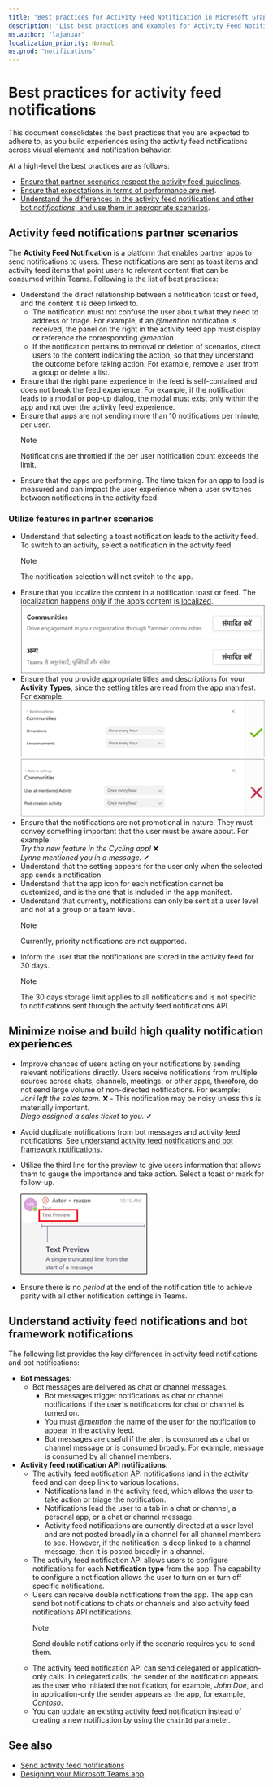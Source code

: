 ```yaml
---
title: "Best practices for Activity Feed Notification in Microsoft Graph"
description: "List best practices and examples for Activity Feed Notification in Microsoft Graph"
ms.author: "lajanuar"
localization_priority: Normal
ms.prod: "notifications"
---
```


# Best practices for activity feed notifications
This document consolidates the best practices that you are expected to adhere to, as you build experiences using the activity feed notifications across visual elements and notification behavior.

At a high-level the best practices are as follows:
* [Ensure that partner scenarios respect the activity feed guidelines](#activity-feed-notifications-partner-scenarios).
* [Ensure that expectations in terms of performance are met](#minimize-noise-and-build-high-quality-notification-experiences).
* [Understand the differences in the activity feed notifications and other bot *notifications*, and use them in appropriate scenarios](#understand-activity-feed-notifications-and-bot-framework-notifications).

## Activity feed notifications partner scenarios
The **Activity Feed Notification** is a platform that enables partner apps to send notifications to users. These notifications are sent as toast items and activity feed items that point users to relevant content that can be consumed within Teams. 
Following is the list of best practices:
* Understand the direct relationship between a notification toast or feed, and the content it is deep linked to.
    * The notification must not confuse the user about what they need to address or triage. For example, if an *@mention* notification is received, the panel on the right in the activity feed app must display or reference the corresponding *@mention*.
    * If the notification pertains to removal or deletion of scenarios, direct users to the content indicating the action, so that they understand the outcome before taking action. For example, remove a user from a group or delete a list.
* Ensure that the right pane experience in the feed is self-contained and does not break the feed experience. For example, if the notification leads to a modal or pop-up dialog, the modal must exist only within the app and not over the activity feed experience.
* Ensure that apps are not sending more than 10 notifications per minute, per user.
  > [!NOTE]
  > Notifications are throttled if the per user notification count exceeds the limit.
* Ensure that the apps are performing. The time taken for an app to load is measured and can impact the user experience when a user switches between notifications in the activity feed.

### Utilize features in partner scenarios
* Understand that selecting a toast notification leads to the activity feed. To switch to an activity, select a notification in the activity feed.
  > [!NOTE] 
  > The notification selection will not switch to the app.
* Ensure that you localize the content in a notification toast or feed. The localization happens only if the app’s content is [localized](/platform/concepts/build-and-test/apps-localization).<br/> ![Screenshot of App level settings](../concepts/images/notifications-api-best-practice1.png)
* Ensure that you provide appropriate titles and descriptions for your **Activity Types**, since the setting titles are read from the app manifest. For example:<br/>![Screenshot of correct Activity Types](../concepts/images/notifications-api-best-practice2.png)<br/>![Screenshot of incorrect Activity Types](../concepts/images/notifications-api-best-practice3.png)
* Ensure that the notifications are not promotional in nature. They must convey something important that the user must be aware about. For example:<br/>*Try the new feature in the Cycling app!* ❌<br/>*Lynne mentioned you in a message.* ✔
* Understand that the setting appears for the user  only when the selected app sends a notification.
* Understand that the app icon for each notification cannot be customized, and is the one that is included in the app manifest.
* Understand that currently, notifications can only be sent at a user level and not at a group or a team level.
  > [!NOTE]
  > Currently, priority notifications are not supported.
* Inform the user that the notifications are stored in the activity feed for 30 days. 
  > [!NOTE]
  > The 30 days storage limit applies to all notifications and is not specific to notifications sent through the activity feed notifications API.

## Minimize noise and build high quality notification experiences
* Improve chances of users acting on your notifications by sending relevant notifications directly. Users receive notifications from multiple sources across chats, channels, meetings, or other apps, therefore, do not send large volume of non-directed notifications. For example:</br> *Joni left the sales team.* ❌ - This notification may be noisy unless this is materially important.<br/>*Diego assigned a sales ticket to you.* ✔
* Avoid duplicate notifications from bot messages and activity feed notifications. See [understand activity feed notifications and bot framework notifications](#understand-activity-feed-notifiations-and-bot-framework-notifications).
* Utilize the third line for the preview to give users information that allows them to gauge the importance and take action. Select a toast or mark for follow-up.

  ![Notification text preview](../concepts/images/notification-preview.png)
* Ensure there is no *period* at the end of the notification title to achieve parity with all other notification settings in Teams.

## Understand activity feed notifications and bot framework notifications

The following list provides the key differences in activity feed notifications and bot notifications:

* **Bot messages**: 
    * Bot messages are delivered as chat or channel messages. 
        * Bot messages trigger notifications as chat or channel notifications if the user's notifications for chat or channel is turned on.
        * You must *@mention* the name of the user for the notification to appear in the activity feed. 
        * Bot messages are useful if the alert is consumed as a chat or channel message or is consumed broadly. For example, message is consumed by all channel members.
* **Activity feed notification API notifications**:
    * The activity feed notification API notifications land in the activity feed and can deep link to various locations.
        * Notifications land in the activity feed, which allows the user to take action or triage the notification.
        * Notifications lead the user to a tab in a chat or channel, a personal app, or a chat or channel message.
        * Activity feed notifications are currently directed at a user level and are not posted broadly in a channel for all channel members to see. However, if the notification is deep linked to a channel message, then it is posted broadly in a channel.
    * The activity feed notification API allows users to configure notifications for each **Notification type** from the app. The capability to configure a notification allows the user to turn on or turn off specific notifications.
    * Users can receive double notifications from the app. The app can send bot notifications to chats or channels and also activity feed notifications API notifications.
       > [!NOTE]
       > Send double notifications only if the scenario requires you to send them.
    * The activity feed notification API can send delegated or application-only calls. In delegated calls, the sender of the notification appears as the user who initiated the notification, for example, *John Doe*, and in application-only the sender appears as the app, for example, *Contoso*. 
    * You can update an existing activity feed notification instead of creating a new notification by using the `chainId` parameter.

## See also
* [Send activity feed notifications](teams-send-activityfeednotifications.md)
* [Designing your Microsoft Teams app](/platform/concepts/design/design-teams-app-overview)
